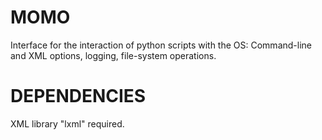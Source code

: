 MOMO
====

Interface for the interaction of python scripts with the OS:
Command-line and XML options, logging, file-system operations.

DEPENDENCIES
============

XML library "lxml" required.
